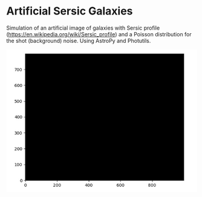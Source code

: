 # Artificial Sersic Galaxies
Simulation of an artificial image of galaxies with Sersic profile (https://en.wikipedia.org/wiki/Sersic_profile) and a Poisson distribution for the shot (background) noise. Using AstroPy and Photutils.

<p align="center">
<img src="SersicGalaxies.gif" width="800" />
</p>

